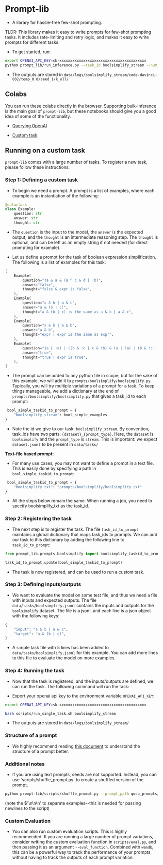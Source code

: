 # Prompt-lib

- A library for hassle-free few-shot prompting.

TLDR: This library makes it easy to write prompts for few-shot prompting tasks. It includes rate-limiting and retry logic, and makes it easy to write prompts for different tasks.

- To get started, run:
```bash
export OPENAI_API_KEY=sk-xxxxxxxxxxxxxxxxxxxxxxxxxxxxxxxxxxxxxxxx
python prompt_lib/run_inference.py --task_id boolsimplify_stream --num_prompt_examples -1 --name boolsimplify_stream_code-davinci-002_s1 --model_name code-davinci-002 --max_tokens 600 --max_requests_per_min 16 --seed 1 --num_questions_per_thread 500 --temperature 0.0 --num_inference_examples 3 --cot_task --is_debug

```

- The outputs are stored in `data/logs/boolsimplify_stream/code-davinci-002/temp_0.0/seed_1/k_all/`


## Colabs

You can run these colabs directly in the browser. Supporting bulk-inference is the main goal of `prompt-lib`, but these notebooks should give you a good idea of some of the functionality.


* [Querying OpenAI](https://github.com/reasoning-machines/prompt-lib/blob/main/notebooks/QueryOpenAI.ipynb)

* [Custom task](https://github.com/reasoning-machines/prompt-lib/blob/main/notebooks/PromptLibCustomTask.ipynb)

## Running on a custom task

`prompt-lib` comes with a large number of tasks. To register a new task, please follow these instructions: 


### Step 1: Defining a custom task

- To begin we need a prompt. A prompt is a list of examples, where each example is an instantiation of the following:

```py
@dataclass
class Example:
    question: str
    answer: str
    thought: str
```

- The `question` is the input to the model, the `answer` is the expected output, and the `thought` is an intermediate reasoning step. The `thought` is optional, and can be left as an empty string if not needed (for direct prompting for example).

- Let us define a prompt for the task of boolean expression simplification. The following is a list of examples for this task:

```py
[
    Example(
        question="!a & a & (a ^ c & d | !b)",
        answer="false",
        thought="false & expr is false",
    ),
    Example(
        question="a & b | a & c",
        answer="a & (b | c)",
        thought="a & (b | c) is the same as a & b | a & c",
    ),
    Example(
        question="a & b | a & b",
        answer="a & b",
        thought="expr | expr is the same as expr",
    ),
    Example(
        question="(a | !a) | ((b & !c | c & !b) & (a | !a) | (b & !c | c & !b))",
        answer="true",
        thought="true | expr is true",
    ),
]
```

- The prompt can be added to any python file in scope, but for the sake of this example, we will add it to `prompts/boolsimplify/boolsimplify.py`. Typically, you will try multiple variations of a prompt for a task.
 To keep things manageable, we add a dictionary at the end of `prompts/boolsimplify/boolsimplify.py` that gives a task_id to each prompt:

```py
 bool_simple_taskid_to_prompt = {
    "boolsimplify_stream": bool_simple_examples
}
```

- Note the id we give to our task: `boolsimplify_stream`. By convention, task_ids have two parts: `{dataset}_{prompt_type}`. Here, the `dataset` is `boolsimplify` and the `prompt_type` is `stream`.  This is important: we expect `dataset.jsonl` to be present in `data/tasks/`


**Text-file based prompt:**
- For many use cases, you may not want to define a prompt in a text file. This is easily done by specifying a path in `bool_simple_taskid_to_prompt`:

```py
 bool_simple_taskid_to_prompt = {
    "boolsimplify_txt": "prompts/boolsimplify/boolsimplify.txt"
}
```

- All the steps below remain the same. When running a job, you need to specify boolsimplify_txt as the task_id.

### Step 2: Registering the task

- The next step is to register the task. The file `task_id_to_prompt` maintains a global dictionary that maps task_ids to prompts. We can add our task to this dictionary by adding the following line to `task_id_to_prompt`:

```py
from prompt_lib.prompts.boolsimplify import boolsimplify_taskid_to_prompt

task_id_to_prompt.update(bool_simple_taskid_to_prompt)
```

- The task is now registered, and can be used to run a custom task.


### Step 3: Defining inputs/outputs

- We want to evaluate the model on some test file, and thus we need a file with inputs and expected outputs. The file `data/tasks/boolsimplify.jsonl` contains the inputs and outputs for the `boolsimplify` dataset. The file is a jsonl, and each line is a json object with the following keys:

```py
{
    "input": "a & b | a & c",
    "target": "a & (b | c)",
}
```

- A simple task file with 5 lines has been added to `data/tasks/boolsimplify.jsonl` for this example. You can add more lines to this file to evaluate the model on more examples.


### Step 4: Running the task


- Now that the task is registered, and the inputs/outputs are defined, we can run the task. The following command will run the task:

- Export your openai api key to the environment variable `OPENAI_API_KEY`:

```bash
export OPENAI_API_KEY=sk-xxxxxxxxxxxxxxxxxxxxxxxxxxxxxxxxxxxxxxxx
```


```bash
bash scripts/run_single_task.sh boolsimplify_stream
```


- The outputs are stored in `data/logs/boolsimplify_stream/`



### Structure of a prompt

- We highly recommend reading [this document](docs/prompt.md) to understand the structure of a prompt better.

### Additional notes

- If you are using text prompts, seeds are not supported. Instead, you can use 'scripts/shuffle_prompt.py' to create a shuffled version of the prompt.

```bash
python prompt-lib/scripts/shuffle_prompt.py --prompt_path quco_prompts/gsm/function_with_comments.txt --seeds 1 2 3 --example_sep $'\n\n\n'
```

(note the $'\n\n\n' to separate examples--this is needed for passing newlines to the script)


### Custom Evaluation

- You can also run custom evaluation scripts. This is highly recommended. If you are running a large number of prompt variations, consider writing the custom evaluation function in `scripts/eval.py`, and then passing it as an argument `--eval_function`. Combined with `wandb`, this can be a powerful way to track the performance of your prompts without having to track the outputs of each prompt variation.
